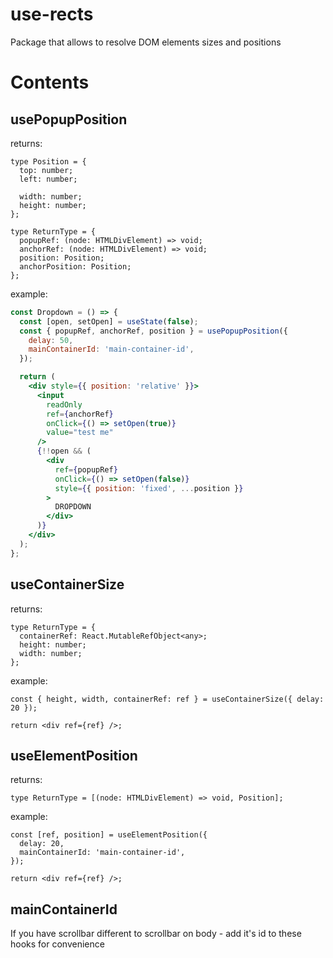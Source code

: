 # use-rects

Package that allows to resolve DOM elements sizes and positions

# Contents

## usePopupPosition

returns:

```tsx
type Position = {
  top: number;
  left: number;

  width: number;
  height: number;
};

type ReturnType = {
  popupRef: (node: HTMLDivElement) => void;
  anchorRef: (node: HTMLDivElement) => void;
  position: Position;
  anchorPosition: Position;
};
```

example:

```jsx
const Dropdown = () => {
  const [open, setOpen] = useState(false);
  const { popupRef, anchorRef, position } = usePopupPosition({
    delay: 50,
    mainContainerId: 'main-container-id',
  });

  return (
    <div style={{ position: 'relative' }}>
      <input
        readOnly
        ref={anchorRef}
        onClick={() => setOpen(true)}
        value="test me"
      />
      {!!open && (
        <div
          ref={popupRef}
          onClick={() => setOpen(false)}
          style={{ position: 'fixed', ...position }}
        >
          DROPDOWN
        </div>
      )}
    </div>
  );
};
```

## useContainerSize

returns:

```tsx
type ReturnType = {
  containerRef: React.MutableRefObject<any>;
  height: number;
  width: number;
};
```

example:

```tsx
const { height, width, containerRef: ref } = useContainerSize({ delay: 20 });

return <div ref={ref} />;
```

## useElementPosition

returns:

```tsx
type ReturnType = [(node: HTMLDivElement) => void, Position];
```

example:

```tsx
const [ref, position] = useElementPosition({
  delay: 20,
  mainContainerId: 'main-container-id',
});

return <div ref={ref} />;
```

## mainContainerId

If you have scrollbar different to scrollbar on body - add it's id to these hooks for convenience

